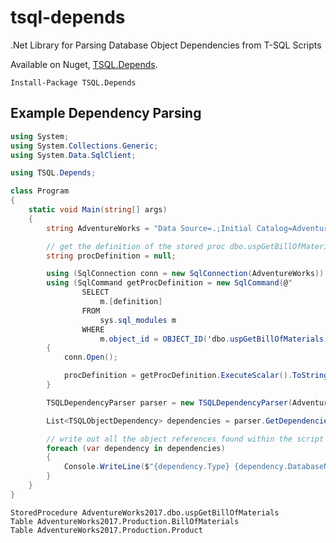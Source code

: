 # tsql-depends
.Net Library for Parsing Database Object Dependencies from T-SQL Scripts

Available on Nuget, [TSQL.Depends](https://www.nuget.org/packages/TSQL.Depends/).

    Install-Package TSQL.Depends
    
## Example Dependency Parsing

```csharp
using System;
using System.Collections.Generic;
using System.Data.SqlClient;

using TSQL.Depends;

class Program
{
	static void Main(string[] args)
	{
		string AdventureWorks = "Data Source=.;Initial Catalog=AdventureWorks2017;Integrated Security=True";

		// get the definition of the stored proc dbo.uspGetBillOfMaterials from the AdventureWorks database
		string procDefinition = null;

		using (SqlConnection conn = new SqlConnection(AdventureWorks))
		using (SqlCommand getProcDefinition = new SqlCommand(@"
				SELECT
					m.[definition]
				FROM
					sys.sql_modules m
				WHERE
					m.object_id = OBJECT_ID('dbo.uspGetBillOfMaterials');", conn))
		{
			conn.Open();

			procDefinition = getProcDefinition.ExecuteScalar().ToString();
		}

		TSQLDependencyParser parser = new TSQLDependencyParser(AdventureWorks);

		List<TSQLObjectDependency> dependencies = parser.GetDependencies(procDefinition);

		// write out all the object references found within the script
		foreach (var dependency in dependencies)
		{
			Console.WriteLine($"{dependency.Type} {dependency.DatabaseName}.{dependency.SchemaName}.{dependency.Name}");
		}
	}
}
```

```
StoredProcedure AdventureWorks2017.dbo.uspGetBillOfMaterials
Table AdventureWorks2017.Production.BillOfMaterials
Table AdventureWorks2017.Production.Product
```
